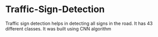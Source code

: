 # Traffic-Sign-Detection
Traffic sign detection helps in detecting all signs in the road. It has 43 different classes. It was built using CNN algorithm
